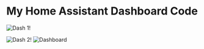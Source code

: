 # My Home Assistant Dashboard Code

![Dash 1!](1_dasboard.gif "Dashboard")

![Dash 2!](2_dasboard.gif "Dashboard")
![Dashboard](https://github.com/e1miran/HA-Mobile-Dash/blob/1_dasboard.gif?raw=true)
